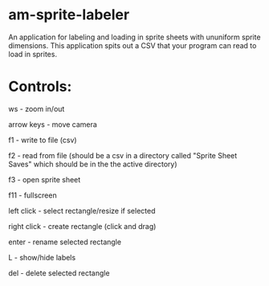 # am-sprite-labeler
An application for labeling and loading in sprite sheets with ununiform sprite dimensions.
This application spits out a CSV that your program can read to load in sprites.
# Controls:
ws - zoom in/out

arrow keys - move camera

f1 - write to file (csv)

f2 - read from file (should be a csv in a directory called "Sprite Sheet Saves" which should be in the the active directory)

f3 - open sprite sheet

f11 - fullscreen

left click - select rectangle/resize if selected

right click - create rectangle (click and drag)

enter - rename selected rectangle

L - show/hide labels

del - delete selected rectangle

